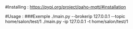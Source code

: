 #Installing :
https://pypi.org/project/paho-mqtt/#installation

#Usage :
###Exemple
./main.py --brokerip 127.0.0.1 --topic home/salon/test/1
./main.py -ip 127.0.0.1 -t home/salon/test/1
